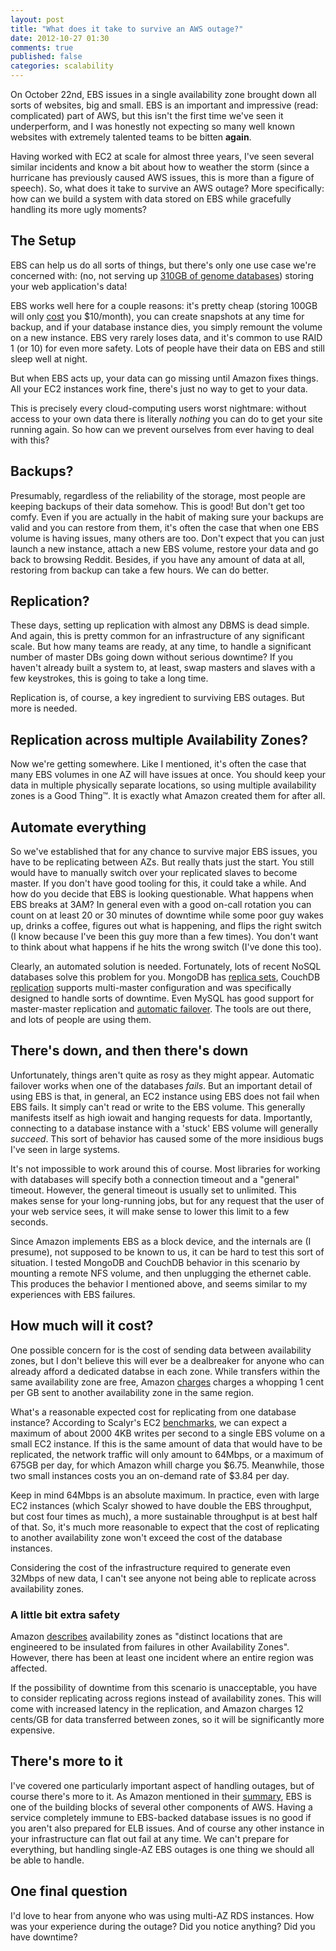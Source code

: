 ```yaml
---
layout: post
title: "What does it take to survive an AWS outage?"
date: 2012-10-27 01:30
comments: true
published: false
categories: scalability
---
```

On October 22nd, EBS issues in a single availability zone brought down all sorts of websites, big and small.
EBS is an important and impressive (read: complicated) part of AWS, but this isn't the first time we've seen it underperform, and I was honestly not expecting so many well known websites with extremely talented teams to be bitten __again__.

Having worked with EC2 at scale for almost three years, I've seen several similar incidents and know a bit about how to weather the storm (since a hurricane has previously caused AWS issues, this is more than a figure of speech).
So, what does it take to survive an AWS outage? More specifically: how can we build a system with data stored on EBS while gracefully handling its more ugly moments?


## The Setup

EBS can help us do all sorts of things, but there's only one use case we're concerned with:
(no, not serving up [310GB of genome databases](http://aws.amazon.com/datasets/2315?_encoding=UTF8&jiveRedirect=1)) storing your web application's data!

EBS works well here for a couple reasons: it's pretty cheap (storing 100GB will only [cost](http://aws.amazon.com/ebs/) you $10/month), you can create snapshots at any time for backup, and if your database instance dies, you simply remount the volume on a new instance.
EBS very rarely loses data, and it's common to use RAID 1 (or 10) for even more safety.
Lots of people have their data on EBS and still sleep well at night.

But when EBS acts up, your data can go missing until Amazon fixes things.
All your EC2 instances work fine, there's just no way to get to your data.

This is precisely every cloud-computing users worst nightmare: without access to your own data there is literally _nothing_ you can do to get your site running again.
So how can we prevent ourselves from ever having to deal with this?

## Backups?

Presumably, regardless of the reliability of the storage, most people are keeping backups of their data somehow.
This is good! But don't get too comfy.
Even if you are actually in the habit of making sure your backups are valid and you can restore from them, it's often the case that when one EBS volume is having issues, many others are too.
Don't expect that you can just launch a new instance, attach a new EBS volume, restore your data and go back to browsing Reddit.
Besides, if you have any amount of data at all, restoring from backup can take a few hours.
We can do better.

## Replication?

These days, setting up replication with almost any DBMS is dead simple.
And again, this is pretty common for an infrastructure of any significant scale.
But how many teams are ready, at any time, to handle a significant number of master DBs going down without serious downtime? If you haven't already built a system to, at least, swap masters and slaves with a few keystrokes, this is going to take a long time.

Replication is, of course, a key ingredient to surviving EBS outages.
But more is needed.


## Replication across multiple Availability Zones?

Now we're getting somewhere.
Like I mentioned, it's often the case that many EBS volumes in one AZ will have issues at once.
You should keep your data in multiple physically separate locations, so using multiple availability zones is a Good Thing&trade;.
It is exactly what Amazon created them for after all.


## Automate everything

So we've established that for any chance to survive major EBS issues, you have to be replicating between AZs.
But really thats just the start.
You still would have to manually switch over your replicated slaves to become master.
If you don't have good tooling for this, it could take a while.
And how do you decide that EBS is looking questionable.
What happens when EBS breaks at 3AM? In general even with a good on-call rotation you can count on at least 20 or 30 minutes of downtime while some poor guy wakes up, drinks a coffee, figures out what is happening, and flips the right switch (I know because I've been this guy more than a few times).
You don't want to think about what happens if he hits the wrong switch (I've done this too).

Clearly, an automated solution is needed.
Fortunately, lots of recent NoSQL databases solve this problem for you.
MongoDB has [replica sets](http://www.mongodb.org/display/DOCS/Replica+Sets), CouchDB [replication](http://wiki.apache.org/couchdb/How_to_replicate_a_database) supports multi-master configuration and was specifically designed to handle sorts of downtime.
Even MySQL has good support for master-master replication and [automatic failover](http://code.google.com/p/mysql-master-ha/).
The tools are out there, and lots of people are using them.

## There's down, and then there's down

Unfortunately, things aren't quite as rosy as they might appear.
Automatic failover works when one of the databases _fails_.
But an important detail of using EBS is that, in general, an EC2 instance using EBS does not fail when EBS fails.
It simply can't read or write to the EBS volume.
This generally manifests itself as high iowait and hanging requests for data.
Importantly, connecting to a database instance with a 'stuck' EBS volume will generally _succeed_.
This sort of behavior has caused some of the more insidious bugs I've seen in large systems.

It's not impossible to work around this of course.
Most libraries for working with databases will specify both a connection timeout and a "general" timeout.
However, the general timeout is usually set to unlimited.
This makes sense for your long-running jobs, but for any request that the user of your web service sees, it will make sense to lower this limit to a few seconds.

Since Amazon implements EBS as a block device, and the internals are (I presume), not supposed to be known to us, it can be hard to test this sort of situation.
I tested MongoDB and CouchDB behavior in this scenario by mounting a remote NFS volume, and then unplugging the ethernet cable.
This produces the behavior I mentioned above, and seems similar to my experiences with EBS failures.

## How much will it cost?

One possible concern for is the cost of sending data between availability zones, but I don't believe this will ever be a dealbreaker for anyone who can already afford a dedicated databse in each zone.
While transfers within the same availability zone are free, Amazon [charges](http://aws.amazon.com/ec2/pricing/) charges a whopping 1 cent per GB sent to another availability zone in the same region.

What's a reasonable expected cost for replicating from one database instance?
According to Scalyr's EC2 [benchmarks](http://blog.scalyr.com/2012/10/16/a-systematic-look-at-ec2-io/), we can expect a maximum of about 2000 4KB writes per second to a single EBS volume on a small EC2 instance.
If this is the same amount of data that would have to be replicated, the network traffic will only amount to 64Mbps, or a maximum of 675GB per day, for which Amazon whill charge you $6.75.
Meanwhile, those two small instances costs you an on-demand rate of $3.84 per day.

Keep in mind 64Mbps is an absolute maximum. In practice, even with large EC2 instances (which Scalyr showed to have double the EBS throughput, but cost four times as much), a more sustainable throughput is at best half of that.
So, it's much more reasonable to expect that the cost of replicating to another availability zone won't exceed the cost of the database instances.

Considering the cost of the infrastructure required to generate even 32Mbps of new data, I can't see anyone not being able to replicate across availability zones.

### A little bit extra safety

Amazon [describes](http://aws.amazon.com/ec2/#features) availability zones as "distinct locations that are engineered to be insulated from failures in other Availability Zones".
However, there has been at least one incident where an entire region was affected.

If the possibility of downtime from this scenario is unacceptable, you have to consider replicating across regions instead of availability zones.
This will come with increased latency in the replication, and Amazon charges 12 cents/GB for data transferred between zones, so it will be significantly more expensive.

## There's more to it

I've covered one particularly important aspect of handling outages, but of course there's more to it.
As Amazon mentioned in their [summary](https://aws.amazon.com/message/680342/), EBS is one of the building blocks of several other components of AWS.
Having a service completely immune to EBS-backed database issues is no good if you aren't also prepared for ELB issues.
And of course any other instance in your infrastructure can flat out fail at any time.
We can't prepare for everything, but handling single-AZ EBS outages is one thing we should all be able to handle.

## One final question

I'd love to hear from anyone who was using multi-AZ RDS instances.
How was your experience during the outage? Did you notice anything? Did you have downtime?
